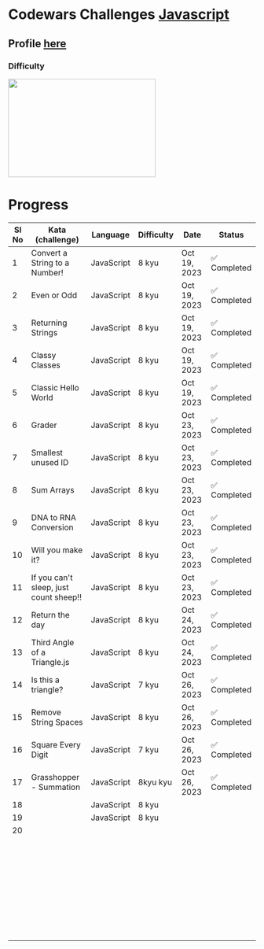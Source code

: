 # Codewars Challenges <a href="https://github.com/vixhnuchandran/codewars/tree/master/javascript" > Javascript </a>

## Profile <a href="https://www.codewars.com/users/vixhnuchandran" > here </a>

### Difficulty

<a align="right" > <img src="https://github.com/vixhnuchandran/codewars/assets/56486732/229d441f-1544-45b0-81b7-7723453c7610" height="200px" width="300px"> </a>

# Progress

| Sl No | Kata (challenge)                       | Language   | Difficulty | Date         | Status       |
| ----- | -------------------------------------- | ---------- | ---------- | ------------ | ------------ |
| 1     | Convert a String to a Number!          | JavaScript | 8 kyu      | Oct 19, 2023 | ✅ Completed |
| 2     | Even or Odd                            | JavaScript | 8 kyu      | Oct 19, 2023 | ✅ Completed |
| 3     | Returning Strings                      | JavaScript | 8 kyu      | Oct 19, 2023 | ✅ Completed |
| 4     | Classy Classes                         | JavaScript | 8 kyu      | Oct 19, 2023 | ✅ Completed |
| 5     | Classic Hello World                    | JavaScript | 8 kyu      | Oct 19, 2023 | ✅ Completed |
| 6     | Grader                                 | JavaScript | 8 kyu      | Oct 23, 2023 | ✅ Completed |
| 7     | Smallest unused ID                     | JavaScript | 8 kyu      | Oct 23, 2023 | ✅ Completed |
| 8     | Sum Arrays                             | JavaScript | 8 kyu      | Oct 23, 2023 | ✅ Completed |
| 9     | DNA to RNA Conversion                  | JavaScript | 8 kyu      | Oct 23, 2023 | ✅ Completed |
| 10    | Will you make it?                      | JavaScript | 8 kyu      | Oct 23, 2023 | ✅ Completed |
| 11    | If you can't sleep, just count sheep!! | JavaScript | 8 kyu      | Oct 23, 2023 | ✅ Completed |
| 12    | Return the day                         | JavaScript | 8 kyu      | Oct 24, 2023 | ✅ Completed |
| 13    | Third Angle of a Triangle.js           | JavaScript | 8 kyu      | Oct 24, 2023 | ✅ Completed |
| 14    | Is this a triangle?                    | JavaScript | 7 kyu      | Oct 26, 2023 | ✅ Completed |
| 15    | Remove String Spaces                   | JavaScript | 8 kyu      | Oct 26, 2023 | ✅ Completed |
| 16    | Square Every Digit                     | JavaScript | 7 kyu      | Oct 26, 2023 | ✅ Completed |
| 17    | Grasshopper - Summation                | JavaScript | 8kyu kyu   | Oct 26, 2023 | ✅ Completed |
| 18    |                                        | JavaScript | 8 kyu      |              |              |
| 19    |                                        | JavaScript | 8 kyu      |              |              |
| 20    |                                        |            |            |              |              |
|       |                                        |            |            |              |              |
|       |                                        |            |            |              |              |
|       |                                        |            |            |              |              |
|       |                                        |            |            |              |              |
|       |                                        |            |            |              |              |
|       |                                        |            |            |              |              |
|       |                                        |            |            |              |              |
|       |                                        |            |            |              |              |
|       |                                        |            |            |              |              |
|       |                                        |            |            |              |              |
|       |                                        |            |            |              |              |
|       |                                        |            |            |              |              |
|       |                                        |            |            |              |              |
|       |                                        |            |            |              |              |
|       |                                        |            |            |              |              |
|       |                                        |            |            |              |              |
|       |                                        |            |            |              |              |
|       |                                        |            |            |              |              |
|       |                                        |            |            |              |              |
|       |                                        |            |            |              |              |
|       |                                        |            |            |              |              |
|       |                                        |            |            |              |              |
|       |                                        |            |            |              |              |
|       |                                        |            |            |              |              |
|       |                                        |            |            |              |              |
|       |                                        |            |            |              |              |
|       |                                        |            |            |              |              |
|       |                                        |            |            |              |              |
|       |                                        |            |            |              |              |
|       |                                        |            |            |              |              |
|       |                                        |            |            |              |              |
|       |                                        |            |            |              |              |
|       |                                        |            |            |              |              |
|       |                                        |            |            |              |              |
|       |                                        |            |            |              |              |
